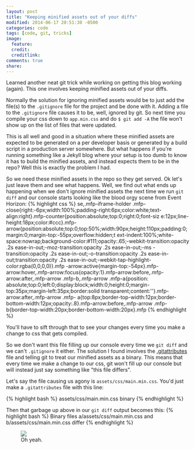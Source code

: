 ```yaml
---
layout: post
title: "Keeping minified assets out of your diffs"
modified: 2014-06-17 20:51:30 -0500
categories: code
tags: [code, git, tricks]
image:
  feature: 
  credit: 
  creditlink: 
comments: true
share: 
---
```


Learned another neat git trick while working on getting this blog working (again). This one involves keeping minified assets out of your diffs.

Normally the solution for ignoring minified assets would be to just add the file(s) to the `.gitignore` file for the project and be done with it. 
Adding a file to the `.gitignore` file causes it to be, well, ignored by git. So next time you compile your css down to
`app.min.css` and do `$ git add -A` the file won't show up on the list of files that were updated.

This is all well and good in a situation where these minified assets are expected to be generated on a per developer basis or 
generated by a build script in a production server somewhere. But what happens if you're running something like a Jekyll blog where your setup
is too dumb to know it has to build the minified assets, and instead expects them to be in the repo? Well this is exactly the problem I had. 


So we need these minified assets in the repo so they get served. Ok let's just leave them and see what happens. Well, we find out what ends up happening when we don't ignore minified assets the next time we run `git diff` and our console starts looking like the blood orgy scene from Event Horizon:
{% highlight css %}
se,.mfp-iframe-holder .mfp-close{right:-6px;width:100%;padding-right:6px;color:white;text-align:right}.mfp-counter{position:absolute;top:0;right:0;font-siz
e:12px;line-height:18px;color:#ccc}.mfp-arrow{position:absolute;top:0;top:50%;width:90px;height:110px;padding:0;margin:0;margin-top:-55px;overflow:hidden;t
ext-indent:100%;white-space:nowrap;background-color:#111;opacity:.65;-webkit-transition:opacity .2s ease-in-out;-moz-transition:opacity .2s ease-in-out;-ms
-transition:opacity .2s ease-in-out;-o-transition:opacity .2s ease-in-out;transition:opacity .2s ease-in-out;-webkit-tap-highlight-color:rgba(0,0,0,0)}.mfp
-arrow:active{margin-top:-54px}.mfp-arrow:hover,.mfp-arrow:focus{opacity:1}.mfp-arrow:before,.mfp-arrow:after,.mfp-arrow .mfp-b,.mfp-arrow .mfp-a{position:
absolute;top:0;left:0;display:block;width:0;height:0;margin-top:35px;margin-left:35px;border:solid transparent;content:''}.mfp-arrow:after,.mfp-arrow .mfp-
a{top:8px;border-top-width:12px;border-bottom-width:12px;opacity:.8}.mfp-arrow:before,.mfp-arrow .mfp-b{border-top-width:20px;border-bottom-width:20px}.mfp
{% endhighlight %}


You'll have to sift through that to see your changes every time you make a change to css that gets compiled.

So we don't want this file filling up our console every time we `git diff` and we can't `.gitignore` it either. The solution I found involves the [.gitattributes](http://git-scm.com/book/en/Customizing-Git-Git-Attributes) 
file and telling git to treat our minified assets as a binary. This means that every time we make a change to our css, git won't fill up our console but will instead just say something like "this file differs".

Let's say the file causing us agony is `assets/css/main.min.css`. You'd just make a `.gitattributes` file with this line:

{% highlight bash %}
assets/css/main.min.css binary
{% endhighlight %}

Then that garbage up above in our `git diff` output becomes this:
{% highlight bash %}
Binary files a/assets/css/main.min.css and b/assets/css/main.min.css differ
{% endhighlight %}

<figure>
	<img src="{{ site.baseurl }}/images/regular-show-oh.gif">
	<figcaption>Oh yeah.</figcaption>
</figure>